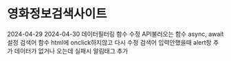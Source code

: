 <h1>영화정보검색사이트</h1>
2024-04-29
2024-04-30 
데이터필터링 함수 수정
API불러오는 함수 async, await 설정
검색어 함수 html에 onclick하지않고 다시 수정
검색어 입력안했을때 alert창 추가
데이터가 없거나 오는데 실패시 알림태그 추가

